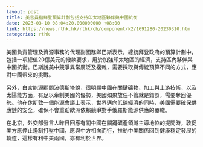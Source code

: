 ```yaml
---
layout: post
title: 美官員指拜登預算計劃包括支持印太地區夥伴與中國抗衡
date: 2023-03-10 08:04:20.000000000 +08:00
link: https://news.rthk.hk/rthk/ch/component/k2/1691280-20230310.htm
categories: rthk
---
```


美國負責管理及資源事務的代理副國務卿巴斯表示，總統拜登政府的預算計劃中，包括一項總值20億美元的撥款要求，用於加強印太地區的經濟，支持區內夥伴與中國抗衡。巴斯說美中競爭異常廣泛及複雜，需要採取與傳統預算不同的方式，應對中國帶來的挑戰。

另外，白宮能源顧問波德斯塔說，很明顯中國在關鍵礦物、加工與上游技術，以及太陽能方面，有足以牽制美國的優勢，美國如果放任不管就是錯誤，需要奪回優勢。他在休斯敦一個能源會議上表示，世界邁向低碳經濟的同時，美國需要確保供應鏈的安全，確保不會重蹈歐洲依賴競爭對手俄羅斯能源供應的覆轍。

在北京，外交部發言人昨日回應有關中國在關鍵礦產領域主導地位的提問時，敦促美方應停止遏制打壓中國，應與中方相向而行，推動中美關係回到健康穩定發展的軌道，這樣有利中美兩國，亦有利於世界。
